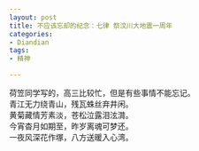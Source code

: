 ```yaml
---
layout: post
title: 不应该忘却的纪念：七律 祭汶川大地震一周年
categories:
- Diandian
tags:
- 精神

---
```

荷笠同学写的，高三比较忙，但是有些事情不能忘记。
<br />青江无力绕青山，残瓦蛛丝弃井闲。
<br />黄菊藏情芳素淡，苍松泣露泪泫潸。
<br />今宵杳月如期至，昨岁离魂可梦还。
<br />一夜风深花作塚，八方送暖入心湾。